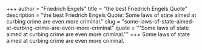 +++
author = "Friedrich Engels"
title = "the best Friedrich Engels Quote"
description = "the best Friedrich Engels Quote: Some laws of state aimed at curbing crime are even more criminal."
slug = "some-laws-of-state-aimed-at-curbing-crime-are-even-more-criminal"
quote = '''Some laws of state aimed at curbing crime are even more criminal.'''
+++
Some laws of state aimed at curbing crime are even more criminal.
